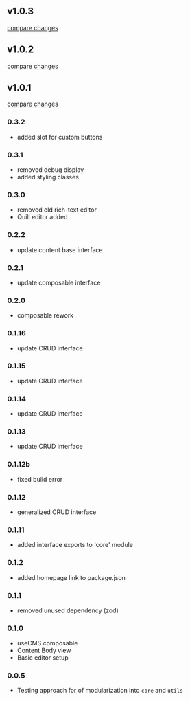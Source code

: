 ## v1.0.3

[compare changes](https://github.com/marekprochazka/v-cms/compare/v1.0.2...v1.0.3)

## v1.0.2

[compare changes](https://github.com/marekprochazka/v-cms/compare/v1.0.1...v1.0.2)

## v1.0.1

[compare changes](https://github.com/marekprochazka/v-cms/compare/0.3.2...v1.0.1)

### 0.3.2
- added slot for custom buttons
### 0.3.1
- removed debug display
- added styling classes

### 0.3.0
- removed old rich-text editor
- Quill editor added

### 0.2.2
- update content base interface

### 0.2.1
- update composable interface

### 0.2.0
- composable rework

### 0.1.16
- update CRUD interface

### 0.1.15
- update CRUD interface

### 0.1.14
- update CRUD interface

### 0.1.13
- update CRUD interface
### 0.1.12b
- fixed build error
### 0.1.12
- generalized CRUD interface

### 0.1.11
- added interface exports to 'core' module

### 0.1.2
- added homepage link to package.json

### 0.1.1
- removed unused dependency (zod)

### 0.1.0
- useCMS composable
- Content Body view
- Basic editor setup

### 0.0.5
- Testing approach for of modularization into `core` and `utils`